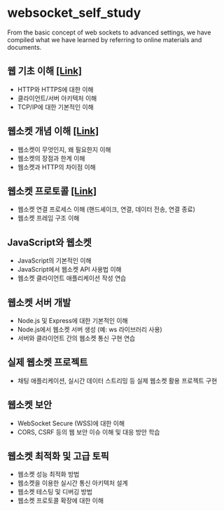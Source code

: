 # websocket_self_study
From the basic concept of web sockets to advanced settings, we have compiled what we have learned by referring to online materials and documents.

## 웹 기초 이해 [[Link]](/ws_basic/)
- HTTP와 HTTPS에 대한 이해
- 클라이언트/서버 아키텍처 이해
- TCP/IP에 대한 기본적인 이해

## 웹소켓 개념 이해 [[Link]](/ws_concept/)
- 웹소켓이 무엇인지, 왜 필요한지 이해
- 웹소켓의 장점과 한계 이해
- 웹소켓과 HTTP의 차이점 이해

## 웹소켓 프로토콜 [[Link]](/ws_protocol/)
- 웹소켓 연결 프로세스 이해 (핸드셰이크, 연결, 데이터 전송, 연결 종료)
- 웹소켓 프레임 구조 이해

## JavaScript와 웹소켓
- JavaScript의 기본적인 이해
- JavaScript에서 웹소켓 API 사용법 이해
- 웹소켓 클라이언트 애플리케이션 작성 연습

## 웹소켓 서버 개발
- Node.js 및 Express에 대한 기본적인 이해
- Node.js에서 웹소켓 서버 생성 (예: ws 라이브러리 사용)
- 서버와 클라이언트 간의 웹소켓 통신 구현 연습

## 실제 웹소켓 프로젝트
- 채팅 애플리케이션, 실시간 데이터 스트리밍 등 실제 웹소켓 활용 프로젝트 구현

## 웹소켓 보안
- WebSocket Secure (WSS)에 대한 이해
- CORS, CSRF 등의 웹 보안 이슈 이해 및 대응 방안 학습

## 웹소켓 최적화 및 고급 토픽
- 웹소켓 성능 최적화 방법
- 웹소켓을 이용한 실시간 통신 아키텍처 설계
- 웹소켓 테스팅 및 디버깅 방법
- 웹소켓 프로토콜 확장에 대한 이해
